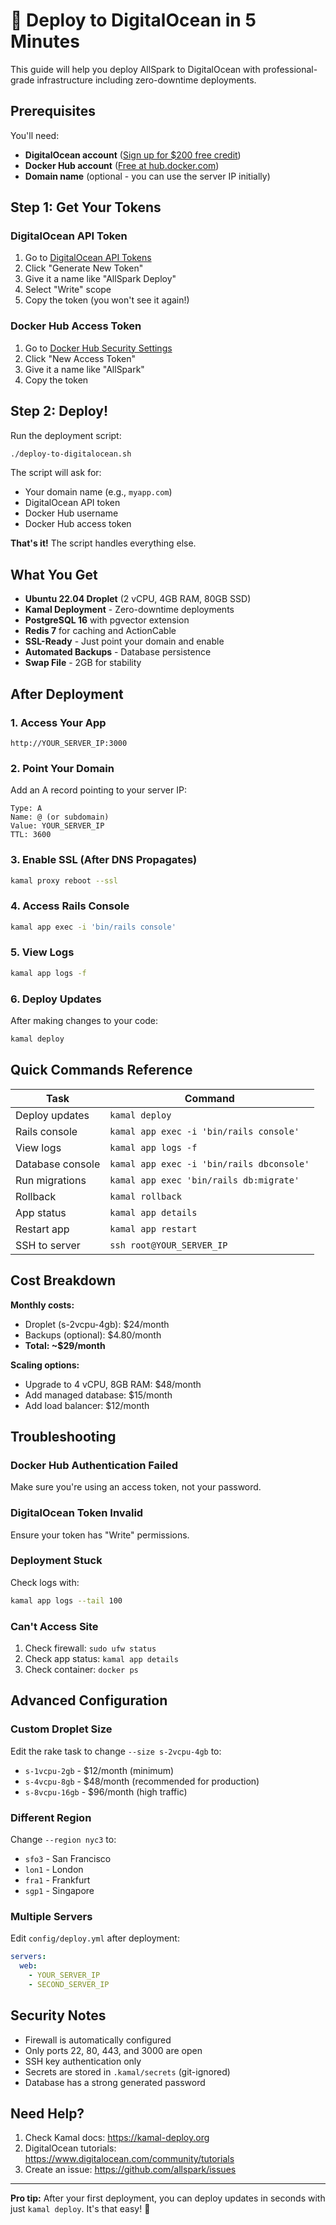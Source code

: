 # 🚀 Deploy to DigitalOcean in 5 Minutes

This guide will help you deploy AllSpark to DigitalOcean with professional-grade infrastructure including zero-downtime deployments.

## Prerequisites

You'll need:
- **DigitalOcean account** ([Sign up for $200 free credit](https://www.digitalocean.com/))
- **Docker Hub account** ([Free at hub.docker.com](https://hub.docker.com))
- **Domain name** (optional - you can use the server IP initially)

## Step 1: Get Your Tokens

### DigitalOcean API Token
1. Go to [DigitalOcean API Tokens](https://cloud.digitalocean.com/account/api/tokens)
2. Click "Generate New Token"
3. Give it a name like "AllSpark Deploy"
4. Select "Write" scope
5. Copy the token (you won't see it again!)

### Docker Hub Access Token
1. Go to [Docker Hub Security Settings](https://hub.docker.com/settings/security)
2. Click "New Access Token"
3. Give it a name like "AllSpark"
4. Copy the token

## Step 2: Deploy!

Run the deployment script:

```bash
./deploy-to-digitalocean.sh
```

The script will ask for:
- Your domain name (e.g., `myapp.com`)
- DigitalOcean API token
- Docker Hub username
- Docker Hub access token

**That's it!** The script handles everything else.

## What You Get

- **Ubuntu 22.04 Droplet** (2 vCPU, 4GB RAM, 80GB SSD)
- **Kamal Deployment** - Zero-downtime deployments
- **PostgreSQL 16** with pgvector extension
- **Redis 7** for caching and ActionCable
- **SSL-Ready** - Just point your domain and enable
- **Automated Backups** - Database persistence
- **Swap File** - 2GB for stability

## After Deployment

### 1. Access Your App
```
http://YOUR_SERVER_IP:3000
```

### 2. Point Your Domain
Add an A record pointing to your server IP:
```
Type: A
Name: @ (or subdomain)
Value: YOUR_SERVER_IP
TTL: 3600
```

### 3. Enable SSL (After DNS Propagates)
```bash
kamal proxy reboot --ssl
```

### 4. Access Rails Console
```bash
kamal app exec -i 'bin/rails console'
```

### 5. View Logs
```bash
kamal app logs -f
```

### 6. Deploy Updates
After making changes to your code:
```bash
kamal deploy
```

## Quick Commands Reference

| Task | Command |
|------|---------|
| Deploy updates | `kamal deploy` |
| Rails console | `kamal app exec -i 'bin/rails console'` |
| View logs | `kamal app logs -f` |
| Database console | `kamal app exec -i 'bin/rails dbconsole'` |
| Run migrations | `kamal app exec 'bin/rails db:migrate'` |
| Rollback | `kamal rollback` |
| App status | `kamal app details` |
| Restart app | `kamal app restart` |
| SSH to server | `ssh root@YOUR_SERVER_IP` |

## Cost Breakdown

**Monthly costs:**
- Droplet (s-2vcpu-4gb): $24/month
- Backups (optional): $4.80/month
- **Total: ~$29/month**

**Scaling options:**
- Upgrade to 4 vCPU, 8GB RAM: $48/month
- Add managed database: $15/month
- Add load balancer: $12/month

## Troubleshooting

### Docker Hub Authentication Failed
Make sure you're using an access token, not your password.

### DigitalOcean Token Invalid
Ensure your token has "Write" permissions.

### Deployment Stuck
Check logs with:
```bash
kamal app logs --tail 100
```

### Can't Access Site
1. Check firewall: `sudo ufw status`
2. Check app status: `kamal app details`
3. Check container: `docker ps`

## Advanced Configuration

### Custom Droplet Size
Edit the rake task to change `--size s-2vcpu-4gb` to:
- `s-1vcpu-2gb` - $12/month (minimum)
- `s-4vcpu-8gb` - $48/month (recommended for production)
- `s-8vcpu-16gb` - $96/month (high traffic)

### Different Region
Change `--region nyc3` to:
- `sfo3` - San Francisco
- `lon1` - London
- `fra1` - Frankfurt
- `sgp1` - Singapore

### Multiple Servers
Edit `config/deploy.yml` after deployment:
```yaml
servers:
  web:
    - YOUR_SERVER_IP
    - SECOND_SERVER_IP
```

## Security Notes

- Firewall is automatically configured
- Only ports 22, 80, 443, and 3000 are open
- SSH key authentication only
- Secrets are stored in `.kamal/secrets` (git-ignored)
- Database has a strong generated password

## Need Help?

1. Check Kamal docs: https://kamal-deploy.org
2. DigitalOcean tutorials: https://www.digitalocean.com/community/tutorials
3. Create an issue: https://github.com/allspark/issues

---

**Pro tip:** After your first deployment, you can deploy updates in seconds with just `kamal deploy`. It's that easy! 🎉